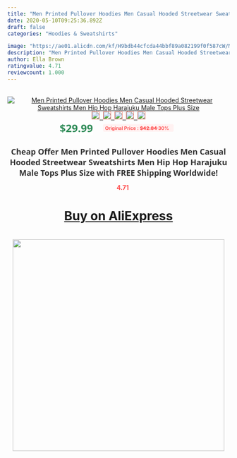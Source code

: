 ```yaml
---
title: "Men Printed Pullover Hoodies Men Casual Hooded Streetwear Sweatshirts Men Hip Hop Harajuku Male Tops Plus Size"
date: 2020-05-10T09:25:36.892Z
draft: false
categories: "Hoodies & Sweatshirts"

image: "https://ae01.alicdn.com/kf/H9bdb44cfcda44bbf89a082199f0f587cW/Men-Printed-Pullover-Hoodies-Men-Casual-Hooded-Streetwear-Sweatshirts-Men-Hip-Hop-Harajuku-Male-Tops-Plus.png_220x220.png"
description: "Men Printed Pullover Hoodies Men Casual Hooded Streetwear Sweatshirts Men Hip Hop Harajuku Male Tops Plus Size"
author: Ella Brown
ratingvalue: 4.71
reviewcount: 1.000
---
```

<br>
<div style="text-align: center;">
<a href="https://s.click.aliexpress.com/e/_A1pMzX" target="_blank" rel="nofollow noopener noreferrer"><img alt="Men Printed Pullover Hoodies Men Casual Hooded Streetwear Sweatshirts Men Hip Hop Harajuku Male Tops Plus Size" class="magnifier-image" src="https://ae01.alicdn.com/kf/H9bdb44cfcda44bbf89a082199f0f587cW/Men-Printed-Pullover-Hoodies-Men-Casual-Hooded-Streetwear-Sweatshirts-Men-Hip-Hop-Harajuku-Male-Tops-Plus.png_220x220.png_640x640.jpg">
<br>
<img style="border:1px solid salmon" src="https://ae01.alicdn.com/kf/H9bdb44cfcda44bbf89a082199f0f587cW/Men-Printed-Pullover-Hoodies-Men-Casual-Hooded-Streetwear-Sweatshirts-Men-Hip-Hop-Harajuku-Male-Tops-Plus.png_120x120.jpg">&nbsp;&nbsp;<img style="border:1px solid salmon" src="https://ae01.alicdn.com/kf/Ha9d6b9df305947e98a1eb1ed2d95083bg/Men-Printed-Pullover-Hoodies-Men-Casual-Hooded-Streetwear-Sweatshirts-Men-Hip-Hop-Harajuku-Male-Tops-Plus.jpg_120x120.jpg">&nbsp;&nbsp;<img style="border:1px solid salmon" src="https://ae01.alicdn.com/kf/H273ede59755f4a01b4af10fa1982922e9/Men-Printed-Pullover-Hoodies-Men-Casual-Hooded-Streetwear-Sweatshirts-Men-Hip-Hop-Harajuku-Male-Tops-Plus.jpg_120x120.jpg">&nbsp;&nbsp;<img style="border:1px solid salmon" src="https://ae01.alicdn.com/kf/H31f0da32b8994bccb00863a61459721cw/Men-Printed-Pullover-Hoodies-Men-Casual-Hooded-Streetwear-Sweatshirts-Men-Hip-Hop-Harajuku-Male-Tops-Plus.jpg_120x120.jpg">&nbsp;&nbsp;<img style="border:1px solid salmon" src="https://ae01.alicdn.com/kf/Hff7bc6878f324a1799f9d56ae4b07db1b/Men-Printed-Pullover-Hoodies-Men-Casual-Hooded-Streetwear-Sweatshirts-Men-Hip-Hop-Harajuku-Male-Tops-Plus.jpg_120x120.jpg"></a></div><br0>
<div style="text-align: center;"><span style="background-color: white; border: 0px; box-sizing: border-box; color: seagreen; display: inline-block; font-family: &quot;open sans&quot; , &quot;arial&quot; , &quot;helvetica&quot; , sans-serif , &quot;heiti&quot;; font-size: 24px; font-stretch: inherit; font-weight: 700; line-height: inherit; margin: 0px 10px 0px 0px; padding: 0px; vertical-align: middle;">$29.99 </span>
<span style="background: rgb(255 , 241 , 241); border-radius: 3px; border: 0px; box-sizing: border-box; color: #ff4747; display: inline-block; font-family: inherit; font-size: 12px; font-stretch: inherit; font-style: inherit; font-variant: inherit; font-weight: 600; line-height: inherit; margin: 0px; padding: 2px 5px; transform: scale(0.9); vertical-align: middle;">Original Price : <b style="text-decoration: line-through;">$42.84 </b> 30%&nbsp;&nbsp;</span></div>
<h1 style="color: #333333; display: inline-block; font-family: &quot;open sans&quot; , &quot;arial&quot; , &quot;helvetica&quot; , sans-serif , &quot;heiti&quot;; font-size: 18px; font-stretch: inherit; font-weight: 700; text-align: center;">Cheap Offer Men Printed Pullover Hoodies Men Casual Hooded Streetwear Sweatshirts Men Hip Hop Harajuku Male Tops Plus Size with FREE Shipping Worldwide!</h1>
<div style="color: #ff4747; text-align: center;">
<img src="https://4.bp.blogspot.com/-M0ZcTcb-5uY/XleCXlxnR4I/AAAAAAAAAEc/OrjgMkXV1oMQFaCRZj5HQwOCBcu3w1FegCPcBGAYYCw/s1600/star.png" style="height: 15px;">&nbsp;<b>4.71</b></div>
<div class="button_cont" align="center"><a class="buynow_a" href="https://s.click.aliexpress.com/e/_A1pMzX" target="_blank" rel="nofollow noopener noreferrer"><H1>Buy on AliExpress</H1></a></div><br>
<div class="separator" style="clear: both; text-align: center;">
<img src="https://lh3.googleusercontent.com/-pTy5HemUv9M/XlePHvY0dAI/AAAAAAAAAE4/0nX5iRUoIWY8eMW9Dpxeirr157OZliDIgCLcBGAsYHQ/s1600/badge.gif" width="480">
</div>
